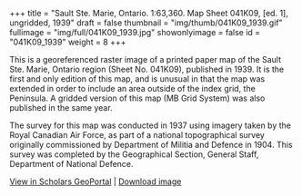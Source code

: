 +++
title = "Sault Ste. Marie, Ontario. 1:63,360. Map Sheet 041K09, [ed. 1], ungridded, 1939"
draft = false
thumbnail = "img/thumb/041K09_1939.gif"
fullimage = "img/full/041K09_1939.jpg"
showonlyimage = false
id = "041K09_1939"
weight = 8
+++

This is a georeferenced raster image of a printed paper map of the Sault Ste. Marie, Ontario region (Sheet No. 041K09), published in 1939. It is the first and only edition of this map, and is unusual in that the map was extended in order to include an area outside of the index grid, the Peninsula. A gridded version of this map (MB Grid System) was also published in the same year.
<!--more-->

The survey for this map was conducted in 1937 using imagery taken by the Royal Canadian Air Force, as part of a national topographical survey originally commissioned by Department of Militia and Defence in 1904. This survey was completed by the Geographical Section, General Staff, Department of National Defence.

[View in Scholars GeoPortal](http://geo.scholarsportal.info/#r/details/_uri@=HTDP63360K041K09_1939TIFF&_add:true) | [Download image](https://ocul.on.ca/topomaps/map-images/HTDP63360K041K09_1939TIFF.jpg)
